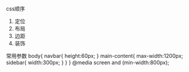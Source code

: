 css顺序
1. 定位
2. 布局
3. 边距 
4. 装饰

常用参数
body{
    navbar{
        height:60px;
    }
    main-content{
        max-width:1200px;
        sidebar{
            width:300px;
        }
    }
}
@media screen and (min-width:800px);